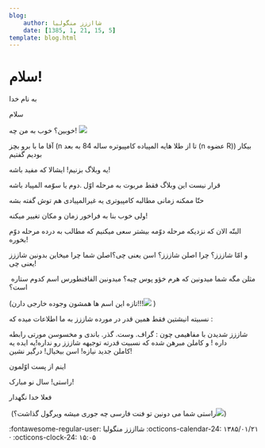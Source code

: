 ```yaml
---
blog:
    author: شااززز منگولیا
    date: [1385, 1, 21, 15, 5]
template: blog.html
---
```

# سلام!

<div class="cnt">
<p>به نام خدا</p>
<p>سلام</p>
<p>خوبین؟ خوب به من چه! <img src="http://blogfa.com/images/smileys/03.gif"/></p>
<p>آقا ما با برو بچز (n تا از طلا هایه المپیاده کامپیوتره ساله 84 به بعد (n عضوه R)) بیکار بودیم گفتیم</p>
<p>یه وبلاگ بزنیم! ایشالا که مفید باشه!</p>
<p>قرار نیست این وبلاگ فقط مربوت به مرحله اوّل .دوم یا سوّمه المپیاد باشه</p>
<p>حتّا ممکنه زمانی مطالبه کامپیوتری یه غیرالمپیادی هم توش گفته بشه</p>
<p>ولی خوب بنا به فراخور زمان و مکان تغییر میکنه!</p>
<p>البتّه الان که نزدیکه مرحله دوّمه بیشتر سعی میکنیم که مطالب به درده مرحله دوّم بخوره!</p>
<p>و امّا شاززز؟ چرا اصلن شاززز؟ اسن یعنی چی؟اصلن شما چرا میخاین بدونین شاززز یعنی چی!</p>
<p> مثلن مگه شما میدونین که هرم خؤو پوس چیه؟ میدونین الفاقنطورس اسم کدوم ستاره است؟</p>
<p>(تازه این اسم ها همشون وجوده خارجی دارن!!!<img src="http://blogfa.com/images/smileys/03.gif"/> )</p>
<p>نسبیته انیشتین فقط همین قدر در مورده شاززز به ما اطلاعات میده که :</p>
<p>شاززز شدیدن با مفاهیمی چون : گراف. وست. گذر. باندی و مخسوسن مورتی رابطه داره ! و کاملن مبرهن شده که نسبیت قدرته توجیهه شاززز رو نداره!یه ایده یه کاملن جدید نیازه! اسن بیخیال! درگیر نشین!</p>
<p>اینم از پست اوّلمون</p>
<p>راستی! سال نو مبارک!</p>
<p>فعلا خدا نگهدار</p>
<p> (راستی شما می دونین تو فنت فارسی چه جوری میشه ویرگول گذاشت؟<img src="http://blogfa.com/images/smileys/03.gif"/>)</p>
</div>

<div class="blog-info" markdown>
<span class="blog-author">
:fontawesome-regular-user: شااززز منگولیا
</span>
<span class="blog-date">
:octicons-calendar-24: ۱۳۸۵/۰۱/۲۱ · :octicons-clock-24: ۱۵:۰۵
</span>
</div>

